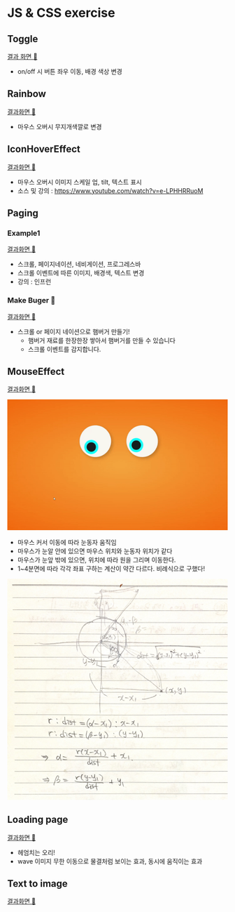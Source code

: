 # JS & CSS exercise



## Toggle

[결과 화면 👀](https://parkjisu6239.github.io/2021_JS-CSS-practice/toggle)

- on/off 시 버튼 좌우 이동, 배경 색상 변경



## Rainbow

[결과화면 👀](https://parkjisu6239.github.io/2021_JS-CSS-practice/rainbow)

- 마우스 오버시 무지개색깔로 변경



## IconHoverEffect

[결과화면 👀](https://parkjisu6239.github.io/2021_JS-CSS-practice/IconHoverEffect/index)

- 마우스 오버시 이미지 스케일 업, tilt, 텍스트 표시
- 소스 및 강의 : https://www.youtube.com/watch?v=e-LPHHRRuoM



## Paging



### Example1

[결과화면 👀](https://parkjisu6239.github.io/2021_JS-CSS-practice/paging/scroll)

- 스크롤, 페이지네이션, 네비게이션, 프로그레스바
- 스크롤 이벤트에 따른 이미지, 배경색, 텍스트 변경
- 강의 : 인프런



### Make Buger 🍔

[결과화면 👀](https://parkjisu6239.github.io/2021_JS-CSS-practice/paging/burgerMake)

- 스크롤 or 페이지 네이션으로 햄버거 만들기!
  - 햄버거 재료를 한장한장 쌓아서 햄버거를 만들 수 있습니다
  - 스크롤 이벤트를 감지합니다.



## MouseEffect

[결과화면 👀](https://parkjisu6239.github.io/2021_JS-CSS-practice/MouseEffect/eyes)

![eyes](README.assets/eyes.gif)



- 마우스 커서 이동에 따라 눈동자 움직임
- 마우스가 눈알 안에 있으면 마우스 위치와 눈동자 위치가 같다
- 마우스가 눈앞 밖에 있으면, 위치에 따라 원을 그리며 이동한다.
- 1~4분면에 따라 각각 좌표 구하는 계산이 약간 다르다. 비례식으로 구했다!

![eyes](README.assets/eyes.jpg)


## Loading page
[결과화면 👀](https://parkjisu6239.github.io/2021_JS-CSS-practice/Loading/duck-swimming/duck-swimming)

- 헤엄치는 오리!
- wave 이미지 무한 이동으로 물결처럼 보이는 효과, 동시에 움직이는 효과


## Text to image
[결과화면 👀](https://parkjisu6239.github.io/2021_JS-CSS-practice/blob/master/textToImage/textToImage.html)
